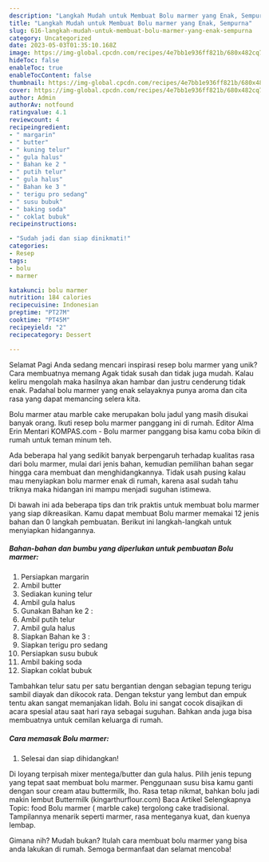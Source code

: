 ```yaml
---
description: "Langkah Mudah untuk Membuat Bolu marmer yang Enak, Sempurna"
title: "Langkah Mudah untuk Membuat Bolu marmer yang Enak, Sempurna"
slug: 616-langkah-mudah-untuk-membuat-bolu-marmer-yang-enak-sempurna
category: Uncategorized
date: 2023-05-03T01:35:10.168Z
image: https://img-global.cpcdn.com/recipes/4e7bb1e936ff821b/680x482cq70/bolu-marmer-foto-resep-utama.jpg
hideToc: false
enableToc: true
enableTocContent: false
thumbnail: https://img-global.cpcdn.com/recipes/4e7bb1e936ff821b/680x482cq70/bolu-marmer-foto-resep-utama.jpg
cover: https://img-global.cpcdn.com/recipes/4e7bb1e936ff821b/680x482cq70/bolu-marmer-foto-resep-utama.jpg
author: Admin
authorAv: notfound
ratingvalue: 4.1
reviewcount: 4
recipeingredient:
- " margarin"
- " butter"
- " kuning telur"
- " gula halus"
- " Bahan ke 2 "
- " putih telur"
- " gula halus"
- " Bahan ke 3 "
- " terigu pro sedang"
- " susu bubuk"
- " baking soda"
- " coklat bubuk"
recipeinstructions:

- "Sudah jadi dan siap dinikmati!"
categories:
- Resep
tags:
- bolu
- marmer

katakunci: bolu marmer 
nutrition: 184 calories
recipecuisine: Indonesian
preptime: "PT27M"
cooktime: "PT45M"
recipeyield: "2"
recipecategory: Dessert

---
```



Selamat Pagi Anda sedang mencari inspirasi resep bolu marmer yang unik? Cara membuatnya memang Agak tidak susah dan tidak juga mudah. Kalau keliru mengolah maka hasilnya akan hambar dan justru cenderung tidak enak. Padahal bolu marmer yang enak selayaknya punya aroma dan cita rasa yang dapat memancing selera kita.


Bolu marmer atau marble cake merupakan bolu jadul yang masih disukai banyak orang. Ikuti resep bolu marmer panggang ini di rumah. Editor Alma Erin Mentari KOMPAS.com - Bolu marmer panggang bisa kamu coba bikin di rumah untuk teman minum teh.

Ada beberapa hal yang sedikit banyak berpengaruh terhadap kualitas rasa dari bolu marmer, mulai dari jenis bahan, kemudian pemilihan bahan segar hingga cara membuat dan menghidangkannya. Tidak usah pusing kalau mau menyiapkan bolu marmer enak di rumah, karena asal sudah tahu triknya maka hidangan ini mampu menjadi suguhan istimewa.


Di bawah ini ada beberapa tips dan trik praktis untuk membuat bolu marmer yang siap dikreasikan. Kamu dapat membuat Bolu marmer memakai 12 jenis bahan dan 0 langkah pembuatan. Berikut ini langkah-langkah untuk menyiapkan hidangannya.

<!--inarticleads1-->

##### Bahan-bahan dan bumbu yang diperlukan untuk pembuatan Bolu marmer:

1. Persiapkan  margarin
1. Ambil  butter
1. Sediakan  kuning telur
1. Ambil  gula halus
1. Gunakan  Bahan ke 2 :
1. Ambil  putih telur
1. Ambil  gula halus
1. Siapkan  Bahan ke 3 :
1. Siapkan  terigu pro sedang
1. Persiapkan  susu bubuk
1. Ambil  baking soda
1. Siapkan  coklat bubuk


Tambahkan telur satu per satu bergantian dengan sebagian tepung terigu sambil diayak dan dikocok rata. Dengan tekstur yang lembut dan empuk tentu akan sangat memanjakan lidah. Bolu ini sangat cocok disajikan di acara spesial atau saat hari raya sebagai suguhan. Bahkan anda juga bisa membuatnya untuk cemilan keluarga di rumah. 

<!--inarticleads2-->

##### Cara memasak Bolu marmer:


1. Selesai dan siap dihidangkan!

Di loyang terpisah mixer mentega/butter dan gula halus. Pilih jenis tepung yang tepat saat membuat bolu marmer. Penggunaan susu bisa kamu ganti dengan sour cream atau buttermilk, lho. Rasa tetap nikmat, bahkan bolu jadi makin lembut Buttermilk (kingarthurflour.com) Baca Artikel Selengkapnya Topic: food Bolu marmer ( marble cake) tergolong cake tradisional. Tampilannya menarik seperti marmer, rasa menteganya kuat, dan kuenya lembap. 

Gimana nih? Mudah bukan? Itulah cara membuat bolu marmer yang bisa anda lakukan di rumah. Semoga bermanfaat dan selamat mencoba!

